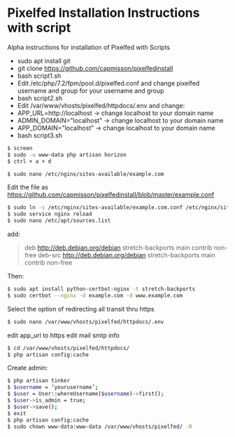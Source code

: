 # Pixelfed Installation Instructions with script

Alpha instructions for installation of Pixelfed with Scripts

  - sudo apt install git
  - git clone https://github.com/capmisson/pixelfedinstall 
  - bash script1.sh
  - Edit /etc/php/7.2/fpm/pool.d/pixelfed.conf and change pixelfed username and group for your username and group
  - bash script2.sh
  - Edit /var/www/vhosts/pixelfed/httpdocs/.env and change:
  - APP_URL=http://localhost -> change localhost to your domain name
  - ADMIN_DOMAIN="localhost" -> change localhost to your domain name
  - APP_DOMAIN="localhost" -> change localhost to your domain name
 - bash script3.sh
 
    
```sh
$ screen
$ sudo -u www-data php artisan horizon
$ ctrl + a + d
```


```sh
$ sudo nano /etc/nginx/sites-available/example.com
```

Edit the file as https://github.com/capmisson/pixelfedinstall/blob/master/example.conf

```sh
$ sudo ln -s /etc/nginx/sites-available/example.com.conf /etc/nginx/sites-enabled/
$ sudo service nginx reload
$ sudo nano /etc/apt/sources.list
```

add:
>deb http://deb.debian.org/debian stretch-backports main contrib non-free
>deb-src http://deb.debian.org/debian stretch-backports main contrib non-free

Then:
```sh
$ sudo apt install python-certbot-nginx -t stretch-backports
$ sudo certbot --nginx -d example.com -d www.example.com
```
Select the option of redirecting all transit thru https

```sh
$ sudo nano /var/www/vhosts/pixelfed/httpdocs/.env
```

edit app_url to https
edit mail smtp info

```sh
$ cd /var/www/vhosts/pixelfed/httpdocs/
$ php artisan config:cache
```
Create admin:
```sh
$ php artisan tinker
$ $username = ‘yourusername’;
$ $user = User::whereUsername($username)->first();
$ $user->is_admin = true;
$ $user->save();
$ exit
$ php artisan config:cache
$ sudo chown www-data:www-data /var/www/vhosts/pixelfed/ -R
```
